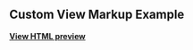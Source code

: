 ## Custom View Markup Example
<a href ="https://htmlpreview.github.io/?https://github.com/jesperjmb/Precio/blob/main/Omnia/Custom%20View/index.html"><strong>View HTML preview</strong></a>
